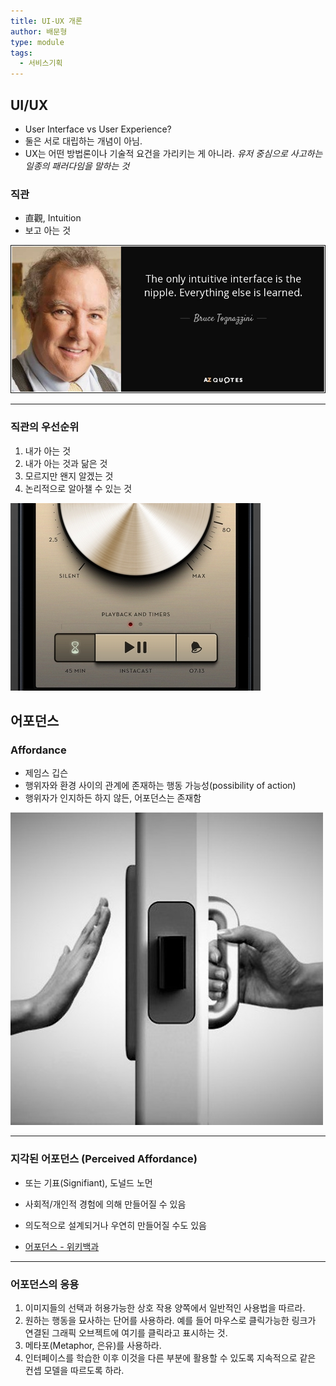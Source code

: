 ```yaml
---
title: UI-UX 개론
author: 배문형
type: module
tags:
  - 서비스기획
---
```


## UI/UX

- User Interface vs User Experience?
- 둘은 서로 대립하는 개념이 아님.
- UX는 어떤 방법론이나 기술적 요건을 가리키는 게 아니라. *유저 중심으로 사고하는 일종의 패러다임을 말하는 것*

### 직관

- 直觀, Intuition
- 보고 아는 것

![](../attachments/uxdesign-nipple.png)

---

### 직관의 우선순위

1. 내가 아는 것
2. 내가 아는 것과 닮은 것
3. 모르지만 왠지 알겠는 것
4. 논리적으로 알아챌 수 있는 것

![](../attachments/uxdesign-intuition.png)

## 어포던스

### Affordance

- 제임스 깁슨
- 행위자와 환경 사이의 관계에 존재하는 행동 가능성(possibility of action)
- 행위자가 인지하든 하지 않든, 어포던스는 존재함

![](../attachments/uxdesign-affordance.png)

---

### 지각된 어포던스 (Perceived Affordance)

- 또는 기표(Signifiant), 도널드 노먼
- 사회적/개인적 경험에 의해 만들어질 수 있음
- 의도적으로 설계되거나 우연히 만들어질 수도 있음

- [어포던스 - 위키백과](https://ko.wikipedia.org/wiki/%EC%96%B4%ED%8F%AC%EB%8D%98%EC%8A%A4)

***

### 어포던스의 응용

1. 이미지들의 선택과 허용가능한 상호 작용 양쪽에서 일반적인 사용법을 따르라.
2. 원하는 행동을 묘사하는 단어를 사용하라. 예를 들어 마우스로 클릭가능한 링크가 연결된 그래픽 오브젝트에 여기를 클릭라고 표시하는 것.
3. 메타포(Metaphor, 은유)를 사용하라.
4. 인터페이스를 학습한 이후 이것을 다른 부분에 활용할 수 있도록 지속적으로 같은 컨셉 모델을 따르도록 하라.